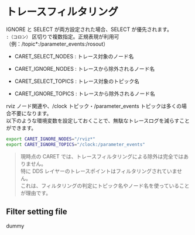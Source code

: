 # トレースフィルタリング

IGNORE と SELECT が両方設定された場合、SELECT が優先されます。  
`:（コロン）` 区切りで複数指定。正規表現が利用可（例：/topic\*:/parameter_events:/rosout）

- CARET_SELECT_NODES : トレース対象のノード名

- CARET_IGNORE_NODES : トレースから除外されるノード名

- CARET_SELECT_TOPICS : トレース対象のトピック名

- CARET_IGNORE_TOPICS : トレースから除外されるノード名

rviz ノード関連や、/clock トピック・/parameter_events トピックは多くの場合不要になります。  
以下のような環境変数を設定しておくことで、無駄なトレースログを減らすことができます。

```bash
export CARET_IGNORE_NODES="/rviz*"
export CARET_IGNORE_TOPICS="/clock:/parameter_events"
```

> 現時点の CARET では、トレースフィルタリングによる除外は完全ではありません。  
> 特に DDS レイヤーのトレースポイントはフィルタリングされていません。  
> これは、フィルタリングの判定にトピック名やノード名を使っていることが理由です。

## Filter setting file

dummy
